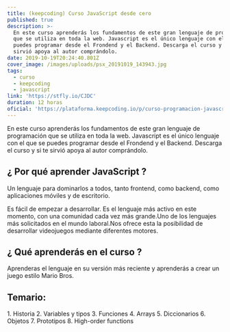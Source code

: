 ```yaml
---
title: (keepcoding) Curso JavaScript desde cero
published: true
description: >-
  En este curso aprenderás los fundamentos de este gran lenguaje de programación
  que se utiliza en toda la web. Javascript es el único lenguaje con el que se
  puedes programar desde el Frondend y el Backend. Descarga el curso y si te
  sirvió apoya al autor comprándolo. 
date: 2019-10-19T20:24:40.801Z
cover_image: /images/uploads/psx_20191019_143943.jpg
tags:
  - curso
  - keepcoding
  - javascript
link: 'https://stfly.io/CJDC'
duration: 12 horas
oficial: 'https://plataforma.keepcoding.io/p/curso-programacion-javascript-desde-cero'
---
```

En este curso aprenderás los fundamentos de este gran lenguaje de programación que se utiliza en toda la web. Javascript es el único lenguaje con el que se puedes programar desde el Frondend y el Backend. Descarga el curso y si te sirvió apoya al autor comprándolo. 

## ¿ Por qué aprender JavaScript ? 

Un﻿﻿ lenguaje para dominarlos a todos, tanto frontend, como backend, como aplicaciones móviles y de escritorio.

Es fácil de empezar a desarrollar. Es el lenguaje más activo en este momento, con una comunidad cada vez más grande.Uno de los lenguajes ﻿más solicitados en el mundo laboral.﻿Nos ofrece esta la posibilidad de desarrollar videojuegos mediante diferentes motores﻿﻿.

## ¿ Qué﻿﻿﻿﻿﻿﻿﻿ aprenderás﻿﻿﻿ en el curso ﻿﻿?
Aprenderas el lenguaje en su versión más reciente y aprenderás a crear un juego estilo Mario Bros. 

<div class="temario"> 
<h2> Temario: </h2>
1. Historia
2. Variables y tipos
3. Funciones
4. Arrays
5. Diccionarios
6. Objetos
7. Prototipos
8. High-order functions
</div>
